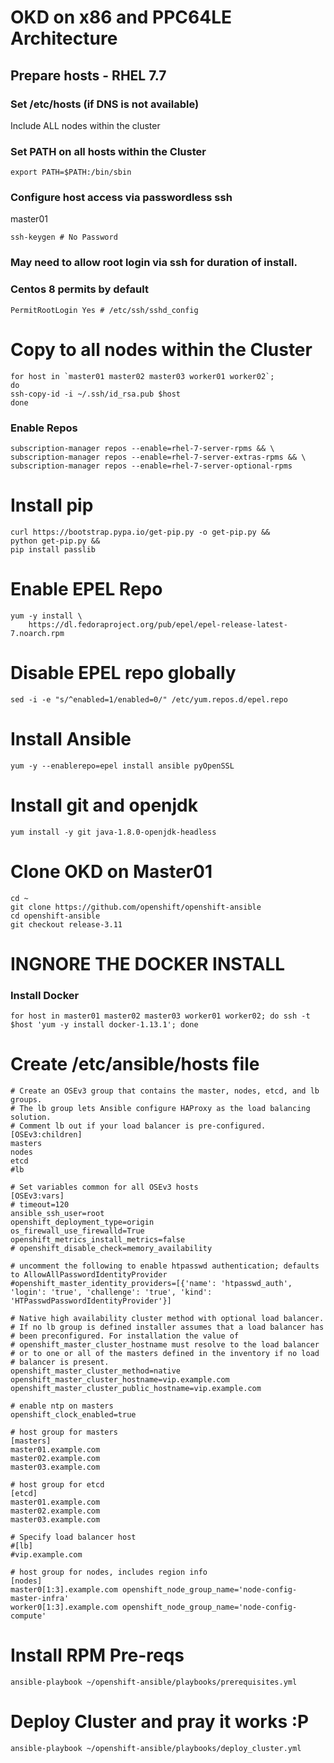 # OKD on x86 and PPC64LE Architecture
 
## Prepare hosts - RHEL 7.7 

### Set /etc/hosts (if DNS is not available)

Include ALL nodes within the cluster

### Set PATH on all hosts within the Cluster

```shell
export PATH=$PATH:/bin/sbin
```

### Configure host access via passwordless ssh

master01
```shell
ssh-keygen # No Password
```

### May need to allow root login via ssh for duration of install.
### Centos 8 permits by default

```shell
PermitRootLogin Yes # /etc/ssh/sshd_config
```

# Copy to all nodes within the Cluster

```shell
for host in `master01 master02 master03 worker01 worker02`;
do
ssh-copy-id -i ~/.ssh/id_rsa.pub $host
done
```

### Enable Repos

```shell
subscription-manager repos --enable=rhel-7-server-rpms && \
subscription-manager repos --enable=rhel-7-server-extras-rpms && \
subscription-manager repos --enable=rhel-7-server-optional-rpms
```

# Install pip

```shell
curl https://bootstrap.pypa.io/get-pip.py -o get-pip.py &&
python get-pip.py &&
pip install passlib
```

# Enable EPEL Repo

```shell
yum -y install \
    https://dl.fedoraproject.org/pub/epel/epel-release-latest-7.noarch.rpm
```

# Disable EPEL repo globally

```shell
sed -i -e "s/^enabled=1/enabled=0/" /etc/yum.repos.d/epel.repo
```

# Install Ansible

```shell
yum -y --enablerepo=epel install ansible pyOpenSSL
```

# Install git and openjdk

```shell
yum install -y git java-1.8.0-openjdk-headless
```

# Clone OKD on Master01

```shell
cd ~
git clone https://github.com/openshift/openshift-ansible
cd openshift-ansible
git checkout release-3.11
```

# INGNORE THE DOCKER INSTALL
### Install Docker

```shell
for host in master01 master02 master03 worker01 worker02; do ssh -t $host 'yum -y install docker-1.13.1'; done
```

# Create /etc/ansible/hosts file

```shell
# Create an OSEv3 group that contains the master, nodes, etcd, and lb groups.
# The lb group lets Ansible configure HAProxy as the load balancing solution.
# Comment lb out if your load balancer is pre-configured.
[OSEv3:children]
masters
nodes
etcd
#lb

# Set variables common for all OSEv3 hosts
[OSEv3:vars]
# timeout=120
ansible_ssh_user=root
openshift_deployment_type=origin
os_firewall_use_firewalld=True
openshift_metrics_install_metrics=false
# openshift_disable_check=memory_availability

# uncomment the following to enable htpasswd authentication; defaults to AllowAllPasswordIdentityProvider
#openshift_master_identity_providers=[{'name': 'htpasswd_auth', 'login': 'true', 'challenge': 'true', 'kind': 'HTPasswdPasswordIdentityProvider'}]

# Native high availability cluster method with optional load balancer.
# If no lb group is defined installer assumes that a load balancer has
# been preconfigured. For installation the value of
# openshift_master_cluster_hostname must resolve to the load balancer
# or to one or all of the masters defined in the inventory if no load
# balancer is present.
openshift_master_cluster_method=native
openshift_master_cluster_hostname=vip.example.com
openshift_master_cluster_public_hostname=vip.example.com

# enable ntp on masters
openshift_clock_enabled=true

# host group for masters
[masters]
master01.example.com
master02.example.com
master03.example.com

# host group for etcd
[etcd]
master01.example.com
master02.example.com
master03.example.com

# Specify load balancer host
#[lb]
#vip.example.com

# host group for nodes, includes region info
[nodes]
master0[1:3].example.com openshift_node_group_name='node-config-master-infra'
worker0[1:3].example.com openshift_node_group_name='node-config-compute'
```

# Install RPM Pre-reqs

```shell
ansible-playbook ~/openshift-ansible/playbooks/prerequisites.yml
```

# Deploy Cluster and pray it works :P

```shell
ansible-playbook ~/openshift-ansible/playbooks/deploy_cluster.yml
```
